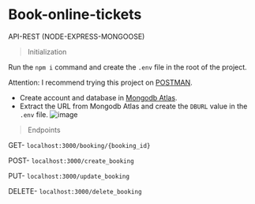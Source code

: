 # Book-online-tickets

API-REST (NODE-EXPRESS-MONGOOSE)

> Initialization

Run the `npm i` command and create the `.env` file in the root of the project.


Attention: I recommend trying this project on [POSTMAN](https://www.postman.com/).

- Create account and database in [Mongodb Atlas](https://cloud.mongodb.com/). 
- Extract the URL from Mongodb Atlas and create the `DBURL` value in the `.env` file.
![image](https://user-images.githubusercontent.com/20377552/175453636-9dcb973a-a417-4fed-8e5e-6c4a1a12ec9c.png)

> Endpoints

  GET- `localhost:3000/booking/{booking_id}`
  
  POST- `localhost:3000/create_booking`
  
  PUT- `localhost:3000/update_booking`
  
  DELETE- `localhost:3000/delete_booking`
  

